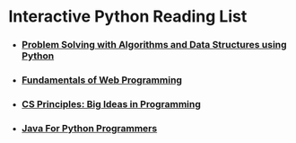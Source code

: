 # Interactive Python Reading List

* ### [Problem Solving with Algorithms and Data Structures using Python](http://interactivepython.org/courselib/static/pythonds/index.html)

* ### [Fundamentals of Web Programming](http://interactivepython.org/runestone/static/webfundamentals/index.html)

* ### [CS Principles: Big Ideas in Programming](http://interactivepython.org/runestone/static/StudentCSP/index.html)

* ### [Java For Python Programmers](http://interactivepython.org/runestone/static/java4python/index.html)
